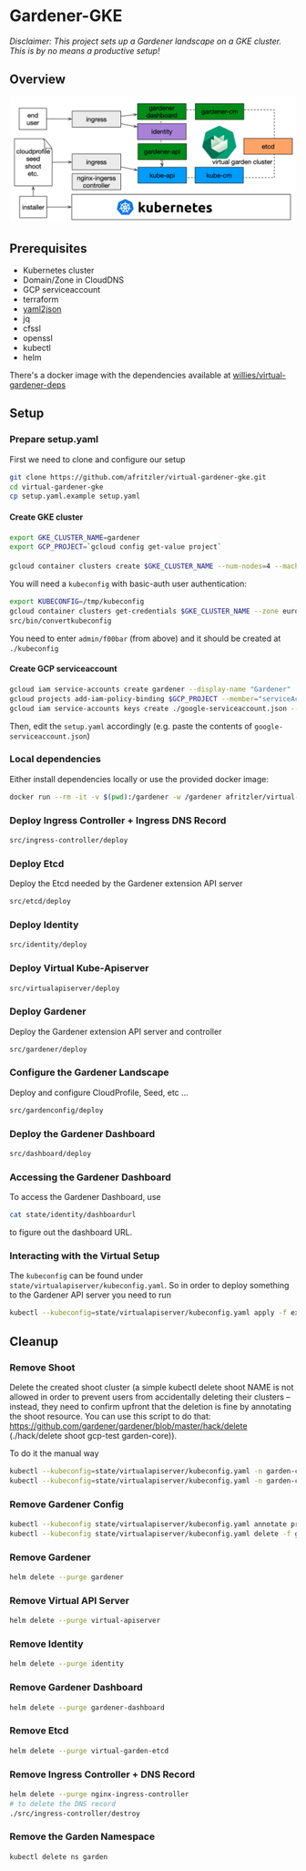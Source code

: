 # Gardener-GKE

_Disclaimer: This project sets up a Gardener landscape on a GKE cluster. This is by no means a productive setup!_

## Overview

![overview](images/overview.png)

## Prerequisites

* Kubernetes cluster
* Domain/Zone in CloudDNS
* GCP serviceaccount
* terraform
* [yaml2json](https://github.com/bronze1man/yaml2json)
* jq
* cfssl
* openssl
* kubectl
* helm

There's a docker image with the dependencies available at [willies/virtual-gardener-deps](https://cloud.docker.com/u/willies/repository/docker/willies/virtual-gardener-deps)

## Setup

### Prepare setup.yaml

First we need to clone and configure our setup

```bash
git clone https://github.com/afritzler/virtual-gardener-gke.git
cd virtual-gardener-gke
cp setup.yaml.example setup.yaml
```

#### Create GKE cluster

```bash
export GKE_CLUSTER_NAME=gardener
export GCP_PROJECT=`gcloud config get-value project`

gcloud container clusters create $GKE_CLUSTER_NAME --num-nodes=4 --machine-type=n1-standard-4 --zone=europe-west1-b --enable-basic-auth --password f00bar
```

You will need a `kubeconfig` with basic-auth user authentication:

```bash
export KUBECONFIG=/tmp/kubeconfig
gcloud container clusters get-credentials $GKE_CLUSTER_NAME --zone europe-west1-b --project $GCP_PROJECT
src/bin/convertkubeconfig
```

You need to enter `admin/f00bar` (from above) and it should be created at `./kubeconfig`

#### Create GCP serviceaccount

```bash
gcloud iam service-accounts create gardener --display-name "Gardener"
gcloud projects add-iam-policy-binding $GCP_PROJECT --member="serviceAccount:gardener@$GCP_PROJECT.iam.gserviceaccount.com" --role="roles/editor"
gcloud iam service-accounts keys create ./google-serviceaccount.json --iam-account gardener@$GCP_PROJECT.iam.gserviceaccount.com
```

Then, edit the `setup.yaml` accordingly (e.g. paste the contents of `google-serviceaccount.json`)

### Local dependencies

Either install dependencies locally or use the provided docker image:

```bash
docker run --rm -it -v $(pwd):/gardener -w /gardener afritzler/virtual-gardener-gke
```

### Deploy Ingress Controller + Ingress DNS Record

```bash
src/ingress-controller/deploy
```

### Deploy Etcd

Deploy the Etcd needed by the Gardener extension API server

```bash
src/etcd/deploy
```

### Deploy Identity

```bash
src/identity/deploy
```

### Deploy Virtual Kube-Apiserver

```bash
src/virtualapiserver/deploy
```

### Deploy Gardener

Deploy the Gardener extension API server and controller

```bash
src/gardener/deploy
```

### Configure the Gardener Landscape

Deploy and configure CloudProfile, Seed, etc ...

```bash
src/gardenconfig/deploy
```

### Deploy the Gardener Dashboard

```bash
src/dashboard/deploy
```

### Accessing the Gardener Dashboard

To access the Gardener Dashboard, use

```bash
cat state/identity/dashboardurl
```

to figure out the dashboard URL.

### Interacting with the Virtual Setup

The `kubeconfig` can be found under `state/virtualapiserver/kubeconfig.yaml`. So in order to deploy something to the Gardener API server you need to run

```bash
kubectl --kubeconfig=state/virtualapiserver/kubeconfig.yaml apply -f examples/shoot.yaml
```

## Cleanup

### Remove Shoot

Delete the created shoot cluster (a simple kubectl delete shoot NAME is not allowed in order to prevent users from accidentally deleting their clusters – instead, they need to confirm upfront that the deletion is fine by annotating the shoot resource. You can use this script to do that: https://github.com/gardener/gardener/blob/master/hack/delete (./hack/delete shoot gcp-test garden-core)).

To do it the manual way

```bash
kubectl --kubeconfig=state/virtualapiserver/kubeconfig.yaml -n garden-core annotate shoot gcp-test confirmation.garden.sapcloud.io/deletion=true --overwrite
kubectl --kubeconfig=state/virtualapiserver/kubeconfig.yaml -n garden-core delete shoot gcp-test
```

### Remove Gardener Config

```bash
kubectl --kubeconfig state/virtualapiserver/kubeconfig.yaml annotate project core confirmation.garden.sapcloud.io/deletion=true --overwrite
kubectl --kubeconfig state/virtualapiserver/kubeconfig.yaml delete -f gen/gardenconfig/config.yaml
```

### Remove Gardener

```bash
helm delete --purge gardener
```

### Remove Virtual API Server

```bash
helm delete --purge virtual-apiserver
```

### Remove Identity

```bash
helm delete --purge identity
```

### Remove Gardener Dashboard

```bash
helm delete --purge gardener-dashboard
```

### Remove Etcd

```bash
helm delete --purge virtual-garden-etcd
```

### Remove Ingress Controller + DNS Record

```bash
helm delete --purge nginx-ingress-controller
# to delete the DNS record
./src/ingress-controller/destroy
```

### Remove the Garden Namespace

```bash
kubectl delete ns garden
```